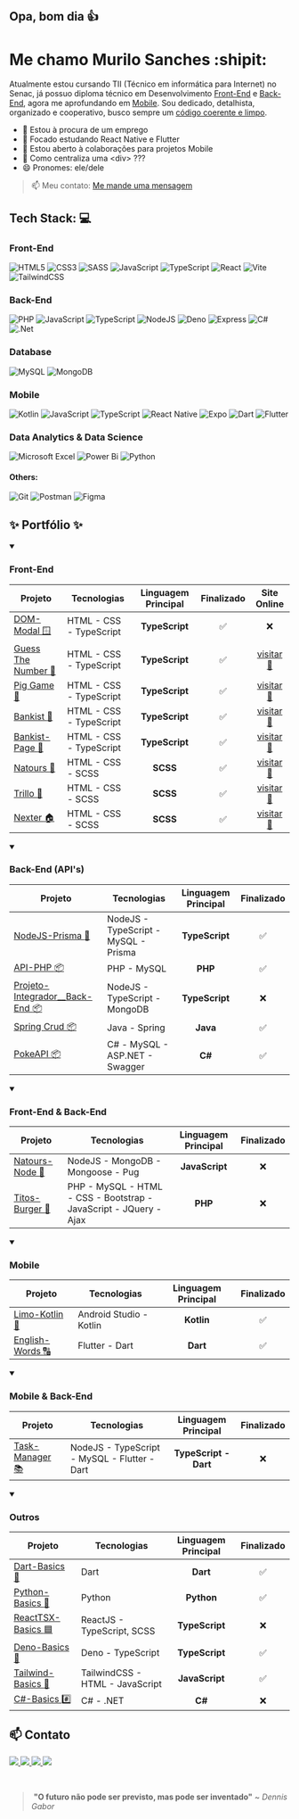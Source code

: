 ## Opa, bom dia :+1:
# Me chamo Murilo Sanches :shipit:
<!---->
<!--
**Murilo-Sanches/Murilo-Sanches** is a ✨ _special_ ✨ repository because its `README.md` (this file) appears on your GitHub profile.
-->
  Atualmente estou cursando TII (Técnico em informática para Internet) no Senac, já possuo diploma técnico em
Desenvolvimento [Front-End](#front-end) e [Back-End](#back-end), agora me aprofundando em [Mobile](#mobile). Sou dedicado,
detalhista, organizado e cooperativo, busco sempre um [código coerente e limpo](#sparkles-portfólio-sparkles).

- 🔭 Estou à procura de um emprego
- 🌱 Focado estudando React Native e Flutter
- 👯 Estou aberto à colaborações para projetos Mobile
- 🤔 Como centraliza uma &lt;div> ???
- 😄 Pronomes: ele/dele
> 📫 Meu contato: <a href="#-contato">Me mande uma mensagem</a>

<!--
- 💬 Ask me about ...
- ⚡ Fun fact: ...
-->

## Tech Stack: :computer:
### Front-End
![HTML5](https://img.shields.io/badge/html5-%23E34F26.svg?style=for-the-badge&logo=html5&logoColor=white)
![CSS3](https://img.shields.io/badge/css3-%231572B6.svg?style=for-the-badge&logo=css3&logoColor=white)
![SASS](https://img.shields.io/badge/SASS-hotpink.svg?style=for-the-badge&logo=SASS&logoColor=white)
![JavaScript](https://img.shields.io/badge/JavaScript-F7DF1E?style=for-the-badge&logo=javascript&logoColor=black)
![TypeScript](https://img.shields.io/badge/TypeScript-007ACC?style=for-the-badge&logo=typescript&logoColor=white)
![React](https://img.shields.io/badge/React-20232A?style=for-the-badge&logo=react&logoColor=61DAFB)
![Vite](https://img.shields.io/badge/vite-%23646CFF.svg?style=for-the-badge&logo=vite&logoColor=white)
![TailwindCSS](https://img.shields.io/badge/tailwindcss-%2338B2AC.svg?style=for-the-badge&logo=tailwind-css&logoColor=white)

### Back-End
![PHP](https://img.shields.io/badge/php-%23777BB4.svg?style=for-the-badge&logo=php&logoColor=white)
![JavaScript](https://img.shields.io/badge/JavaScript-F7DF1E?style=for-the-badge&logo=javascript&logoColor=black)
![TypeScript](https://img.shields.io/badge/TypeScript-007ACC?style=for-the-badge&logo=typescript&logoColor=white)
![NodeJS](https://img.shields.io/badge/node.js-6DA55F?style=for-the-badge&logo=node.js&logoColor=white)
![Deno](https://img.shields.io/badge/deno-000000?style=for-the-badge&logo=deno&logoColor=white)
![Express](https://img.shields.io/badge/express.js-%23404d59.svg?style=for-the-badge&logo=express&logoColor=%2361DAFB)
![C#](https://img.shields.io/badge/c%23-%23239120.svg?style=for-the-badge&logo=c-sharp&logoColor=white)
![.Net](https://img.shields.io/badge/.NET-5C2D91?style=for-the-badge&logo=.net&logoColor=white)

### Database
![MySQL](https://img.shields.io/badge/mysql-%2300f.svg?style=for-the-badge&logo=mysql&logoColor=white)
![MongoDB](https://img.shields.io/badge/MongoDB-%234ea94b.svg?style=for-the-badge&logo=mongodb&logoColor=white)

### Mobile
![Kotlin](https://img.shields.io/badge/kotlin-%237F52FF.svg?style=for-the-badge&logo=kotlin&logoColor=white)
![JavaScript](https://img.shields.io/badge/JavaScript-F7DF1E?style=for-the-badge&logo=javascript&logoColor=black)
![TypeScript](https://img.shields.io/badge/TypeScript-007ACC?style=for-the-badge&logo=typescript&logoColor=white)
![React Native](https://img.shields.io/badge/react_native-%2320232a.svg?style=for-the-badge&logo=react&logoColor=%2361DAFB)
![Expo](https://img.shields.io/badge/expo-1C1E24?style=for-the-badge&logo=expo&logoColor=#D04A37)
![Dart](https://img.shields.io/badge/dart-%230175C2.svg?style=for-the-badge&logo=dart&logoColor=white)
![Flutter](https://img.shields.io/badge/Flutter-%2302569B.svg?style=for-the-badge&logo=Flutter&logoColor=white)

### Data Analytics & Data Science 
![Microsoft Excel](https://img.shields.io/badge/Microsoft_Excel-217346?style=for-the-badge&logo=microsoft-excel&logoColor=white)
![Power Bi](https://img.shields.io/badge/power_bi-F2C811?style=for-the-badge&logo=powerbi&logoColor=black)
![Python](https://img.shields.io/badge/python-3670A0?style=for-the-badge&logo=python&logoColor=ffdd54)

#### Others:
![Git](https://img.shields.io/badge/git-%23F05033.svg?style=for-the-badge&logo=git&logoColor=white)
![Postman](https://img.shields.io/badge/Postman-FF6C37?style=for-the-badge&logo=postman&logoColor=white)
![Figma](https://img.shields.io/badge/figma-%23F24E1E.svg?style=for-the-badge&logo=figma&logoColor=white)

## :sparkles: Portfólio :sparkles:
<details open>
  <summary><h3>Front-End</h3></summary>
  
  | Projeto | Tecnologias | Linguagem Principal | Finalizado | **Site Online** |
  |------|-------|:-:|:-:|:-:|
  | [DOM-Modal :window: ](https://github.com/Murilo-Sanches/DOM-Modal) | HTML - CSS - TypeScript | **TypeScript** | :white_check_mark: | :x: |
  | [Guess The Number :100: ](https://github.com/Murilo-Sanches/DOM-GuessTheNumber) | HTML - CSS - TypeScript | **TypeScript** | :white_check_mark: | [visitar 👀](https://murilo-sanches.github.io/guess-the-number/) |
  | [Pig Game 🐷 ](https://github.com/Murilo-Sanches/DOM-PigGame) | HTML - CSS - TypeScript | **TypeScript** | :white_check_mark: | [visitar 👀](https://murilo-sanches.github.io/pig-game/) |
  | [Bankist :money_with_wings: ](https://github.com/Murilo-Sanches/DOM-Bankist) | HTML - CSS - TypeScript | **TypeScript** | :white_check_mark: | [visitar 👀](https://murilo-sanches.github.io/bankist/) |
  | [Bankist-Page :money_with_wings: ](https://github.com/Murilo-Sanches/DOM-Bankist-LandingPage) | HTML - CSS - TypeScript | **TypeScript** | :white_check_mark: | [visitar 👀](https://murilo-sanches.github.io/bankist-page/) |
  | [Natours :green_heart: ](https://github.com/Murilo-Sanches/natours) | HTML - CSS - SCSS | **SCSS** | :white_check_mark: | [visitar 👀](https://murilo-sanches.github.io/natours/) |
  | [Trillo :hotel: ](https://github.com/Murilo-Sanches/trillo) | HTML - CSS - SCSS | **SCSS** | :white_check_mark: | [visitar 👀](https://murilo-sanches.github.io/trillo/) |
  | [Nexter :house: ](https://github.com/Murilo-Sanches/nexter) | HTML - CSS - SCSS | **SCSS** | :white_check_mark: | [visitar 👀](https://murilo-sanches.github.io/nexter/) |

  
</details>

<details open>
  <summary><h3>Back-End (API's)</h3></summary>
  
  | Projeto | Tecnologias | Linguagem Principal | Finalizado |
  |------|-------|:-:|:-:|
  | [NodeJS-Prisma :small_red_triangle: ](https://github.com/Murilo-Sanches/NodeJS-Prisma) | NodeJS - TypeScript - MySQL - Prisma | **TypeScript** | :white_check_mark: |
  | [API-PHP :package: ](https://github.com/Murilo-Sanches/API-PHP) | PHP - MySQL | **PHP** | :white_check_mark: |
  | [Projeto-Integrador__Back-End :package: ](https://github.com/Murilo-Sanches/Projeto-Integrador__Back-End) | NodeJS - TypeScript - MongoDB | **TypeScript** | :x: |
  | [Spring Crud :package: ](https://github.com/Murilo-Sanches/spring-crud) | Java - Spring | **Java** | :white_check_mark: |
  | [PokeAPI :package: ](https://github.com/Murilo-Sanches/pokeapi) | C# - MySQL - ASP.NET - Swagger | **C#** | :white_check_mark: |
      
</details>  

<details open>
  <summary><h3>Front-End & Back-End</h3></summary>
    
  | Projeto | Tecnologias | Linguagem Principal | Finalizado |
  |------|-------|:-:|:-:|
  | [Natours-Node :herb: ](https://github.com/Murilo-Sanches/Natours-Node) | NodeJS - MongoDB - Mongoose - Pug | **JavaScript** | :x: |
  | [Titos-Burger :hamburger: ](https://github.com/Murilo-Sanches/Titos-Burger/) | PHP - MySQL - HTML - CSS - Bootstrap - JavaScript - JQuery - Ajax | **PHP** | :x: |
    
</details>      
    
<details open>
  <summary><h3>Mobile</h3></summary>
    
  | Projeto | Tecnologias | Linguagem Principal | Finalizado |
  |------|-------|:-:|:-:|
  | [Limo-Kotlin :lemon: ](https://github.com/Murilo-Sanches/limo-kotlin) | Android Studio - Kotlin | **Kotlin** | :white_check_mark: |
  | [English-Words :capital_abcd: ](https://github.com/Murilo-Sanches/English-Words) | Flutter - Dart | **Dart** | :white_check_mark: |
  
</details>      
    
<details open>
  <summary><h3>Mobile & Back-End</h3></summary>
    
  | Projeto | Tecnologias | Linguagem Principal | Finalizado |
  |------|-------|:-:|:-:|
  | [Task-Manager :books: ](https://github.com/Murilo-Sanches/Task-Manager) | NodeJS - TypeScript - MySQL - Flutter - Dart | **TypeScript - Dart** | :x: |
    
</details>             

<details open>
  <summary><h3>Outros</h3></summary>
  
  | Projeto | Tecnologias | Linguagem Principal | Finalizado |
  |------|-------|:-:|:-:|
  | [Dart-Basics :dart: ](https://github.com/Murilo-Sanches/Dart-Basics) | Dart | **Dart** | :white_check_mark: |
  | [Python-Basics :snake: ](https://github.com/Murilo-Sanches/Python-Basics) | Python | **Python** | :white_check_mark: |
  | [ReactTSX-Basics :blue_square: ](https://github.com/Murilo-Sanches/ReactTSX-Basics) | ReactJS - TypeScript, SCSS | **TypeScript** | :x: |
  | [Deno-Basics :t-rex: ](https://github.com/Murilo-Sanches/Deno-Basics) | Deno - TypeScript | **TypeScript** | :white_check_mark: |
  | [Tailwind-Basics :nail_care: ](https://github.com/Murilo-Sanches/Tailwind-Basics) | TailwindCSS - HTML - JavaScript | **JavaScript** | :white_check_mark: |
  | [C#-Basics :hash: ](https://github.com/Murilo-Sanches/CS-Basics) | C# - .NET | **C#** | :x: |
  <!--
  | [Fibonacci](https://github.com/Murilo-Sanches/) | Typescript | Typescript | :white_check_mark: |
  | [Fibonacci Memorization 💪](https://github.com/Murilo-Sanches/) | Typescript | Typescript | :x: |
  -->
  
</details>  
  
## 📫 Contato
<a href="mailto:sanchesmurilo199@outlook.com" target="_blank">
  <img src="https://img.shields.io/badge/Outlook-0078D4?style=for-the-badge&logo=microsoft-outlook&logoColor=white">
</a>
<a href="https://www.linkedin.com/in/murilo-sanches-100a80228/" target="_blank">
  <img src="https://img.shields.io/badge/linkedin-%230077B5.svg?style=for-the-badge&logo=linkedin&logoColor=white">
</a>
<a href="https://www.codewars.com/users/Murilo-Sanches" target="_blank">
  <img src="https://img.shields.io/badge/Codewars-B1361E?style=for-the-badge&logo=codewars&logoColor=grey">
</a>
<a href="https://codepen.io/Murilo-Sanches-the-bold" target="_blank">
  <img src="https://img.shields.io/badge/Codepen-000000?style=for-the-badge&logo=codepen&logoColor=white">
</a>

&nbsp;

>⁠ <strong>"O futuro não pode ser previsto, mas pode ser inventado"</strong> ~ <i>Dennis Gabor</i>
